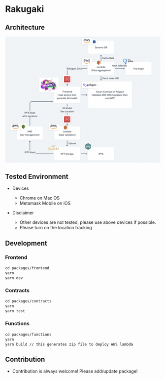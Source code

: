 # Rakugaki

## Architecture

![architecture](./docs/architecture.png)

## Tested Environment

- Devices

  - Chrome on Mac OS
  - Metamask Mobile on iOS

- Disclaimer
  - Other devices are not tested, please use above devices if possible.
  - Please turn on the location tracking

## Development

### Frontend

```
cd packages/frontend
yarn
yarn dev
```

### Contracts

```
cd packages/contracts
yarn
yarn test
```

### Functions

```
cd packages/functions
yarn
yarn build // this generates zip file to deploy AWS lambda
```

## Contribution

- Contribution is always welcome! Please add/update package!
